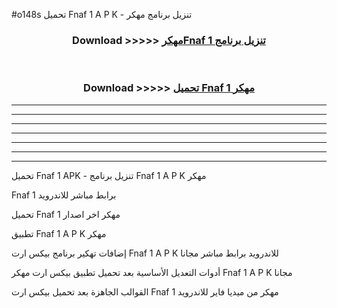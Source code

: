#o148s تحميل Fnaf 1  A P K - تنزيل برنامج مهكر



<div align="center">
<h3>Download >>>>> <a href="https://runaway1.web.app/?sq=Fnaf 1 ">مهكرFnaf 1  تنزيل برنامج</a></h3><br>

<h3>Download >>>>> <a href="https://runaway1.web.app/?sq=Fnaf 1 ">تحميل Fnaf 1  مهكر</a></h3>
</div>


----------------------------------------------------------

----------------------------------------------------------

----------------------------------------------------------

----------------------------------------------------------

----------------------------------------------------------

----------------------------------------------------------

----------------------------------------------------------

تحميل Fnaf 1  APK - تنزيل برنامج Fnaf 1  A P K مهكر

Fnaf 1  برابط مباشر للاندرويد

تحميل Fnaf 1  مهكر اخر اصدار

تطبيق Fnaf 1  A P K مهكر

إضافات تهكير برنامج بيكس ارت Fnaf 1  A P K للاندرويد برابط مباشر مجانا

أدوات التعديل الأساسية بعد تحميل تطبيق بيكس ارت مهكر Fnaf 1  A P K مجانا

القوالب الجاهزة بعد تحميل بيكس ارت Fnaf 1  مهكر من ميديا فاير للاندرويد



